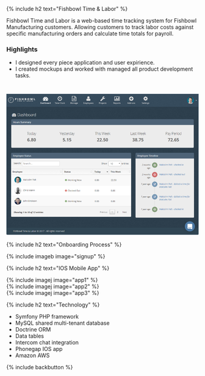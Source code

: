 {% include h2 text="Fishbowl Time & Labor" %}

Fishbowl Time and Labor is a web-based time tracking system for Fishbowl Manufacturing customers. Allowing customers to track labor costs against specific manufacturing orders and calculate time totals for payroll.

### Highlights

- I designed every piece application and user expirience.
- I created mockups and worked with managed all product development tasks.

<p style="margin-top: 40px;"><img src="/assets/images/workforce2.png" alt="workforce2"></p>

{% include h2 text="Onboarding Process" %}

{% include imageb image="signup" %}

{% include h2 text="IOS Mobile App" %}

<div class="row">
  <div class="col-xs-4">
    {% include imagej image="app1" %}
  </div>
  <div class="col-xs-4">
    {% include imagej image="app2" %}
  </div>
  <div class="col-xs-4">
    {% include imagej image="app3" %}
  </div>
</div>

{% include h2 text="Technology" %}

- Symfony PHP framework
- MySQL shared multi-tenant database
- Doctrine ORM
- Data tables
- Intercom chat integration
- Phonegap IOS app
- Amazon AWS

{% include backbutton %}
